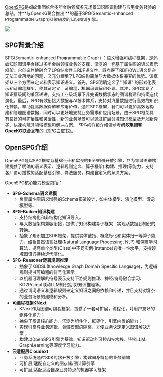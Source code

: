 [OpenSPG](https://spg.openkg.cn)是蚂蚁集团结合多年金融领域多元场景知识图谱构建与应用业务经验的总结，并**与OpenKG联合推出
**的基于SPG(Semantic-enhanced Programmable Graph)框架研发的知识图谱引擎。

![](https://mdn.alipayobjects.com/huamei_xgb3qj/afts/img/A*x89HQrQy5AMAAAAAAAAAAAAADtmcAQ/original#id=OiWGg&originHeight=932&originWidth=1500&originalType=binary&ratio=1&rotation=0&showTitle=false&status=done&style=none&title=)

## SPG背景介绍

SPG(Semantic-enhanced Programmable Graph)
：语义增强可编程框架，是蚂蚁知识图谱平台经过多年金融领域业务的支撑，沉淀的一套基于属性图的语义表示框架。它创造性地融合了LPG结构性与RDF语义性，既克服了RDF/OWL语义复杂无法工业落地的问题，又充分继承了LPG结构简单与大数据体系兼容的优势。该框架从三个方面来定义和表示知识语义。首先，SPG明确定义了"
知识"
的形式化表示和可编程框架，使其可定义、可编程，机器可理解和处理。其次，SPG实现了知识层级间的兼容递进，支持工业级场景下非完备数据状态的图谱构建和持续迭代演化。最后，SPG有效衔接大数据与AI技术体系，支持对海量数据进行高效的知识化转换，帮助提高数据价值和应用价值。通过SPG框架，我们可以更加高效地构建和管理图谱数据，同时可以更好地支持业务需求和应用场景。由于SPG框架具有良好的可扩展性和灵活性，新的业务场景可以通过扩展领域知识模型及开发新算子，快速构建其领域模型和解决方案。
SPG的详细介绍请参考**蚂蚁集团和OpenKG联合发布**的[《SPG白皮书》](https://spg.openkg.cn/ )。

## OpenSPG介绍

OpenSPG是以SPG框架为基础设计和实现的知识图谱开放引擎，它为领域图谱构建提供了明确的语义表示、逻辑规则定义、算子框架(
构建、推理)等能力，支持各厂商可插拔的适配基础引擎、算法服务，构建自定义的解决方案。

OpenSPG核心能力模型包括：

- **SPG-Schema语义建模**
    - 负责属性图语义增强的Schema框架设计，如主体模型、演化模型、谓词模型等。
- **SPG-Builder知识构建**
    - 支持结构化和非结构化知识导入。
    - 与大数据架构兼容衔接，提供了知识构建算子框架，实现从数据到知识的转换。
    - 抽象了知识加工SDK框架，提供实体链指、概念标化和实体归一等算子能力，结合自然语言处理(Natural Language Processing, NLP)
      和深度学习算法，提高单个类型(Class)中不同实例(Instance)的唯一性水平，支持领域图谱的持续迭代演化。
- **SPG-Reasoner逻辑规则推理**
    - 抽象了KGDSL(Knowledge Graph Domain Specific Language)，为逻辑规则提供可编程的符号化表示。
    - 以机器可理解的符号表示支持下游规则推理、神经/符号融合学习、KG2Prompt联动LLM知识抽取/知识推理等。
    - 通过谓词语义和逻辑规则来定义知识之间的依赖和传递，并且支持对复杂的业务场景的建模和分析。
- **可编程框架KNext**
    - KNext作为图谱可编程框架，提供了一套可扩展，流程化，对用户友好的组件化能力；
    - 抽象了图谱核心能力，沉淀为组件化、框架化、引擎内置的能力；
    - 实现引擎与业务逻辑、领域模型的隔离，方便业务快速定义图谱解决方案；
    - 构建以OpenSPG引擎为基础，知识驱动的可控AI技术栈，链接LLM、GraphLearning等深度学习能力。
- **云适配层Cloudext**
    - 业务系统通过SDK对接开放引擎，构建自身特色的业务前端
    - 可扩展/适配自定义的图存储/图计算引擎
    - 可扩展/适配适合自身业务特点的机器学习框架

